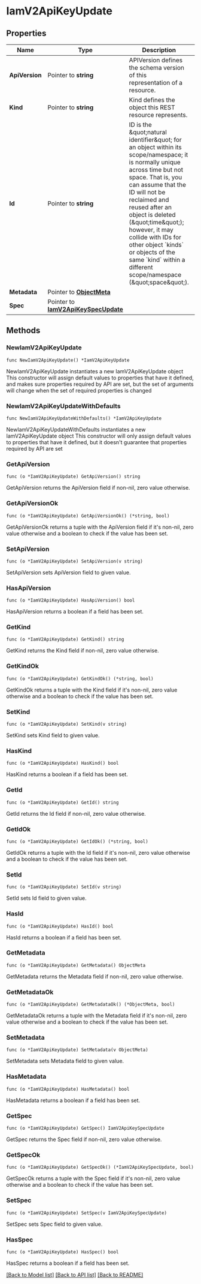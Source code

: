 # IamV2ApiKeyUpdate

## Properties

Name | Type | Description | Notes
------------ | ------------- | ------------- | -------------
**ApiVersion** | Pointer to **string** | APIVersion defines the schema version of this representation of a resource. | [optional] [readonly] 
**Kind** | Pointer to **string** | Kind defines the object this REST resource represents. | [optional] [readonly] 
**Id** | Pointer to **string** | ID is the \&quot;natural identifier\&quot; for an object within its scope/namespace; it is normally unique across time but not space. That is, you can assume that the ID will not be reclaimed and reused after an object is deleted (\&quot;time\&quot;); however, it may collide with IDs for other object &#x60;kinds&#x60; or objects of the same &#x60;kind&#x60; within a different scope/namespace (\&quot;space\&quot;). | [optional] [readonly] 
**Metadata** | Pointer to [**ObjectMeta**](ObjectMeta.md) |  | [optional] 
**Spec** | Pointer to [**IamV2ApiKeySpecUpdate**](IamV2ApiKeySpecUpdate.md) |  | [optional] 

## Methods

### NewIamV2ApiKeyUpdate

`func NewIamV2ApiKeyUpdate() *IamV2ApiKeyUpdate`

NewIamV2ApiKeyUpdate instantiates a new IamV2ApiKeyUpdate object
This constructor will assign default values to properties that have it defined,
and makes sure properties required by API are set, but the set of arguments
will change when the set of required properties is changed

### NewIamV2ApiKeyUpdateWithDefaults

`func NewIamV2ApiKeyUpdateWithDefaults() *IamV2ApiKeyUpdate`

NewIamV2ApiKeyUpdateWithDefaults instantiates a new IamV2ApiKeyUpdate object
This constructor will only assign default values to properties that have it defined,
but it doesn't guarantee that properties required by API are set

### GetApiVersion

`func (o *IamV2ApiKeyUpdate) GetApiVersion() string`

GetApiVersion returns the ApiVersion field if non-nil, zero value otherwise.

### GetApiVersionOk

`func (o *IamV2ApiKeyUpdate) GetApiVersionOk() (*string, bool)`

GetApiVersionOk returns a tuple with the ApiVersion field if it's non-nil, zero value otherwise
and a boolean to check if the value has been set.

### SetApiVersion

`func (o *IamV2ApiKeyUpdate) SetApiVersion(v string)`

SetApiVersion sets ApiVersion field to given value.

### HasApiVersion

`func (o *IamV2ApiKeyUpdate) HasApiVersion() bool`

HasApiVersion returns a boolean if a field has been set.

### GetKind

`func (o *IamV2ApiKeyUpdate) GetKind() string`

GetKind returns the Kind field if non-nil, zero value otherwise.

### GetKindOk

`func (o *IamV2ApiKeyUpdate) GetKindOk() (*string, bool)`

GetKindOk returns a tuple with the Kind field if it's non-nil, zero value otherwise
and a boolean to check if the value has been set.

### SetKind

`func (o *IamV2ApiKeyUpdate) SetKind(v string)`

SetKind sets Kind field to given value.

### HasKind

`func (o *IamV2ApiKeyUpdate) HasKind() bool`

HasKind returns a boolean if a field has been set.

### GetId

`func (o *IamV2ApiKeyUpdate) GetId() string`

GetId returns the Id field if non-nil, zero value otherwise.

### GetIdOk

`func (o *IamV2ApiKeyUpdate) GetIdOk() (*string, bool)`

GetIdOk returns a tuple with the Id field if it's non-nil, zero value otherwise
and a boolean to check if the value has been set.

### SetId

`func (o *IamV2ApiKeyUpdate) SetId(v string)`

SetId sets Id field to given value.

### HasId

`func (o *IamV2ApiKeyUpdate) HasId() bool`

HasId returns a boolean if a field has been set.

### GetMetadata

`func (o *IamV2ApiKeyUpdate) GetMetadata() ObjectMeta`

GetMetadata returns the Metadata field if non-nil, zero value otherwise.

### GetMetadataOk

`func (o *IamV2ApiKeyUpdate) GetMetadataOk() (*ObjectMeta, bool)`

GetMetadataOk returns a tuple with the Metadata field if it's non-nil, zero value otherwise
and a boolean to check if the value has been set.

### SetMetadata

`func (o *IamV2ApiKeyUpdate) SetMetadata(v ObjectMeta)`

SetMetadata sets Metadata field to given value.

### HasMetadata

`func (o *IamV2ApiKeyUpdate) HasMetadata() bool`

HasMetadata returns a boolean if a field has been set.

### GetSpec

`func (o *IamV2ApiKeyUpdate) GetSpec() IamV2ApiKeySpecUpdate`

GetSpec returns the Spec field if non-nil, zero value otherwise.

### GetSpecOk

`func (o *IamV2ApiKeyUpdate) GetSpecOk() (*IamV2ApiKeySpecUpdate, bool)`

GetSpecOk returns a tuple with the Spec field if it's non-nil, zero value otherwise
and a boolean to check if the value has been set.

### SetSpec

`func (o *IamV2ApiKeyUpdate) SetSpec(v IamV2ApiKeySpecUpdate)`

SetSpec sets Spec field to given value.

### HasSpec

`func (o *IamV2ApiKeyUpdate) HasSpec() bool`

HasSpec returns a boolean if a field has been set.


[[Back to Model list]](../README.md#documentation-for-models) [[Back to API list]](../README.md#documentation-for-api-endpoints) [[Back to README]](../README.md)


